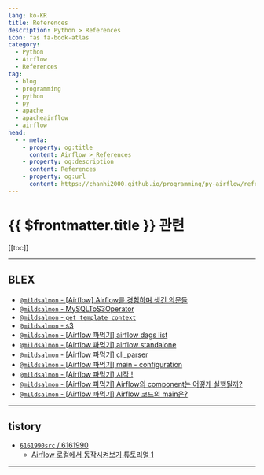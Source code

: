 ```yaml
---
lang: ko-KR
title: References
description: Python > References
icon: fas fa-book-atlas
category: 
  - Python
  - Airflow
  - References
tag: 
  - blog
  - programming
  - python
  - py
  - apache
  - apacheairflow
  - airflow
head:
  - - meta:
    - property: og:title
      content: Airflow > References
    - property: og:description
      content: References
    - property: og:url
      content: https://chanhi2000.github.io/programming/py-airflow/references.html
---
```


# {{ $frontmatter.title }} 관련

[[toc]]

---

## <FontIcon icon="iconfont icon-blex"/>BLEX

- [`@mildsalmon` - [Airflow] Airflow를 경험하며 생긴 의문들](https://blex.me/@mildsalmon/airflow-airflow%EB%A5%BC-%EA%B2%BD%ED%97%98%ED%95%98%EB%A9%B0-%EC%83%9D%EA%B8%B4-%EC%9D%98%EB%AC%B8%EB%93%A4)
- [`@mildsalmon` - MySQLToS3Operator](https://blex.me/@mildsalmon/mysqltos3operator)
- [`@mildsalmon` - `get_template_context`](https://blex.me/@mildsalmon/get_template_context)
- [`@mildsalmon` - s3](https://blex.me/@mildsalmon/s3)
- [`@mildsalmon` - [Airflow 파먹기] airflow dags list](https://blex.me/@mildsalmon/airflow-%ED%8C%8C%EB%A8%B9%EA%B8%B0-airflow-dags-list)
- [`@mildsalmon` - [Airflow 파먹기] airflow standalone](https://blex.me/@mildsalmon/airflow-%ED%8C%8C%EB%A8%B9%EA%B8%B0-airflow-standalone)
- [`@mildsalmon` - [Airflow 파먹기] cli_parser](https://blex.me/@mildsalmon/airflow-%ED%8C%8C%EB%A8%B9%EA%B8%B0-cli_parser)
- [`@mildsalmon` - [Airflow 파먹기] main - configuration](https://blex.me/@mildsalmon/airflow-%ED%8C%8C%EB%A8%B9%EA%B8%B0-main-configuration)
- [`@mildsalmon` - [Airflow 파먹기] 시작 !](https://blex.me/@mildsalmon/airflow-%ED%8C%8C%EB%A8%B9%EA%B8%B0-%EC%8B%9C%EC%9E%91)
- [`@mildsalmon` - [Airflow 파먹기] Airflow의 component는 어떻게 실행될까?](https://blex.me/@mildsalmon/airflow-%ED%8C%8C%EB%A8%B9%EA%B8%B0-airflow%EC%9D%98-component%EB%8A%94-%EC%96%B4%EB%96%BB%EA%B2%8C-%EC%8B%A4%ED%96%89%EB%90%A0%EA%B9%8C)
- [`@mildsalmon` - [Airflow 파먹기] Airflow 코드의 main은?](https://blex.me/@mildsalmon/airflow-%ED%8C%8C%EB%A8%B9%EA%B8%B0-airflow-%EC%BD%94%EB%93%9C%EC%9D%98-main%EC%9D%80)

---

## tistory

- [`6161990src` / 6161990](https://6161990src.tistory.com/m/)
  - [Airflow 로컬에서 동작시켜보기 튜토리얼 1](https://6161990src.tistory.com/m/156)
  <!-- END: 6161990src -->
<!-- END: tistory.com -->

---

<TagLinks />